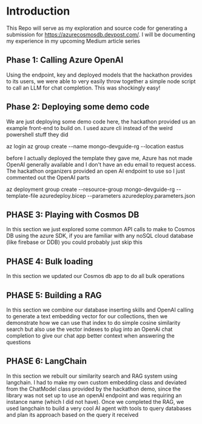 # Introduction
This Repo will serve as my exploration and source code for generating a submission for https://azurecosmosdb.devpost.com/. I will be documenting my experience in my upcoming Medium article series

## Phase 1: Calling Azure OpenAI
Using the endpoint, key and deployed models that the hackathon provides to its users, we were able to very easily throw together a simple node script to call an LLM for chat completion. This was shockingly easy!


## Phase 2: Deploying some demo code
We are just deploying some demo code here, the hackathon provided us an example front-end to build on. I used azure cli instead of the weird powershell stuff they did

az login
az group create --name mongo-devguide-rg --location eastus

before I actually deployed the template they gave me, Azure has not made OpenAI generally available and I don't have an edu email to request access. The hackathon organizers provided an open AI endpoint to use so I just commented out the OpenAI parts

az deployment group create --resource-group mongo-devguide-rg --template-file azuredeploy.bicep --parameters azuredeploy.parameters.json

## PHASE 3: Playing with Cosmos DB
In this section we just explored some common API calls to make to Cosmos DB using the azure SDK, if you are familiar with any noSQL cloud database (like firebase or DDB) you could probably just skip this


## PHASE 4: Bulk loading
In this section we updated our Cosmos db app to do all bulk operations


## PHASE 5: Building a RAG
In this section we combine our database inserting skills and OpenAI calling to generate a text embedding vector for our collections, then we demonstrate how we can use that index to do simple cosine similarity search but also use the vector indexes to plug into an OpenAi chat completion to give our chat app better context when answering the questions


## PHASE 6: LangChain
In this section we rebuilt our similarity search and RAG system using langchain. I had to make my own custom embedding class and deviated from the ChatModel class provided by the hackathon demo, since the library was not set up to use an openAI endpoint and was requiring an instance name (which I did not have). Once we completed the RAG, we used langchain to build a very cool AI agent with tools to query databases and plan its approach based on the query it received
